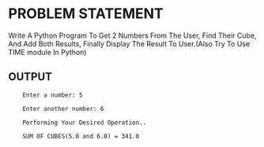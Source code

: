# PROBLEM STATEMENT

Write A Python Program To Get 2 Numbers From The User, Find Their Cube, And Add Both Results, Finally  Display The Result To User.(Also Try To Use TIME module In Python)

## OUTPUT
        Enter a number: 5

        Enter another number: 6

        Performing Your Desired Operation..

        SUM OF CUBES(5.0 and 6.0) = 341.0
